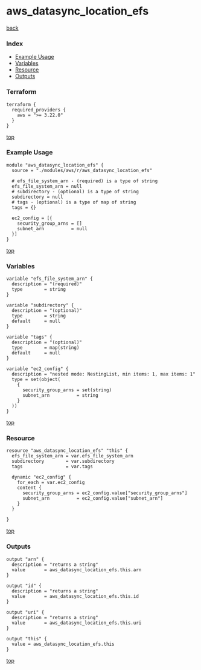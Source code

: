 # aws_datasync_location_efs

[back](../aws.md)

### Index

- [Example Usage](#example-usage)
- [Variables](#variables)
- [Resource](#resource)
- [Outputs](#outputs)

### Terraform

```hcl
terraform {
  required_providers {
    aws = ">= 3.22.0"
  }
}
```

[top](#index)

### Example Usage

```hcl
module "aws_datasync_location_efs" {
  source = "./modules/aws/r/aws_datasync_location_efs"

  # efs_file_system_arn - (required) is a type of string
  efs_file_system_arn = null
  # subdirectory - (optional) is a type of string
  subdirectory = null
  # tags - (optional) is a type of map of string
  tags = {}

  ec2_config = [{
    security_group_arns = []
    subnet_arn          = null
  }]
}
```

[top](#index)

### Variables

```hcl
variable "efs_file_system_arn" {
  description = "(required)"
  type        = string
}

variable "subdirectory" {
  description = "(optional)"
  type        = string
  default     = null
}

variable "tags" {
  description = "(optional)"
  type        = map(string)
  default     = null
}

variable "ec2_config" {
  description = "nested mode: NestingList, min items: 1, max items: 1"
  type = set(object(
    {
      security_group_arns = set(string)
      subnet_arn          = string
    }
  ))
}
```

[top](#index)

### Resource

```hcl
resource "aws_datasync_location_efs" "this" {
  efs_file_system_arn = var.efs_file_system_arn
  subdirectory        = var.subdirectory
  tags                = var.tags

  dynamic "ec2_config" {
    for_each = var.ec2_config
    content {
      security_group_arns = ec2_config.value["security_group_arns"]
      subnet_arn          = ec2_config.value["subnet_arn"]
    }
  }

}
```

[top](#index)

### Outputs

```hcl
output "arn" {
  description = "returns a string"
  value       = aws_datasync_location_efs.this.arn
}

output "id" {
  description = "returns a string"
  value       = aws_datasync_location_efs.this.id
}

output "uri" {
  description = "returns a string"
  value       = aws_datasync_location_efs.this.uri
}

output "this" {
  value = aws_datasync_location_efs.this
}
```

[top](#index)